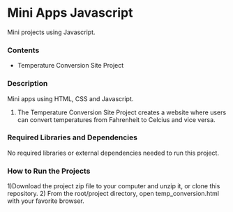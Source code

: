 # Mini Apps Javascript
Mini projects using Javascript.

### Contents
- Temperature Conversion Site Project

### Description
Mini apps using HTML, CSS and Javascript.
1) The Temperature Conversion Site Project creates a website where users can convert temperatures from Fahrenheit to Celcius and vice versa.

### Required Libraries and Dependencies
No required libraries or external dependencies needed to run this project.

### How to Run the Projects
1)Download the project zip file to your computer and unzip it, or clone this repository.
2) From the root/project directory, open temp_conversion.html with your favorite browser.
